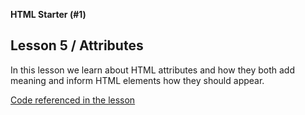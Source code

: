 **HTML Starter (#1)**
## Lesson 5 / Attributes  

In this lesson we learn about HTML attributes and how they both add meaning and inform HTML elements how they should appear.

[Code referenced in the lesson](https://github.com/scottusrobus/become-a-web-developer/raw/master/01-html-starter/05-attributes/index.html)
